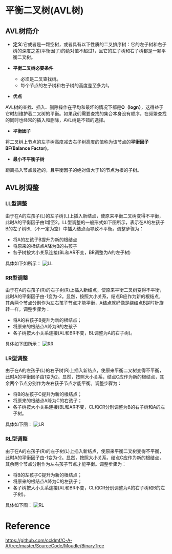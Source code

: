 # 平衡二叉树(AVL树)
## AVL树简介
- **定义**:它或者是一颗空树，或者具有以下性质的二叉排序树：它的左子树和右子树的深度之差(平衡因子)的绝对值不超过1，且它的左子树和右子树都是一颗平衡二叉树。

- **平衡二叉树必要条件**
   - 必须是二叉查找树。
   - 每个节点的左子树和右子树的高度差至多为1。
- **优点**

AVL树的查找、插入、删除操作在平均和最坏的情况下都是**O（logn）**，这得益于它时刻维护着二叉树的平衡。如果我们需要查找的集合本身没有顺序，在频繁查找的同时也经常的插入和删除，AVL树是不错的选择。
- **平衡因子**

将二叉树上节点的左子树高度减去右子树高度的值称为该节点的**平衡因子BF(Balance Factor)**。
- **最小不平衡子树**

距离插入节点最近的，且平衡因子的绝对值大于1的节点为根的子树。
   
## AVL树调整

### LL型调整
由于在A的左孩子(L)的左子树(L)上插入新结点，使原来平衡二叉树变得不平衡，此时A的平衡因子由1增至2。LL型调整的一般形式如下图所示，表示在A的左孩子B的左子树BL（不一定为空）中插入结点而导致不平衡。调整步骤为：
   - 将A的左孩子B提升为新的根结点
   - 将原来的根结点A降为B的右孩子
   - 各子树按大小关系连接(BL和AR不变，BR调整为A的左子树)

具体如下如所示：
![LL](Image/AVL-LL.png)

### RR型调整
由于在A的右孩子(R)的右子树(R)上插入新结点，使原来平衡二叉树变得不平衡，此时A的平衡因子由-1变为-2。显然，按照大小关系，结点B应作为新的根结点，其余两个节点分别作为左右孩子节点才能平衡，A结点就好像是绕结点B逆时针旋转一样。调整步骤为：
   - 将A的右孩子B提升为新的根结点；
   - 将原来的根结点A降为B的左孩子
   - 各子树按大小关系连接(AL和BR不变，BL调整为A的右子树)。
   
   
具体如下图所示：
![RR](Image/AVL-RR.png)

### LR型调整
由于在A的左孩子(L)的右子树(R)上插入新结点，使原来平衡二叉树变得不平衡，此时A的平衡因子由1变为2。显然，按照大小关系，结点C应作为新的根结点，其余两个节点分别作为左右孩子节点才能平衡。调整步骤为：
   - 将B的左孩子C提升为新的根结点；
   - 将原来的根结点A降为C的右孩子；
   - 各子树按大小关系连接(BL和AR不变，CL和CR分别调整为B的右子树和A的左子树。
   
具体如下图：
![LR](Image/AVL-LR.png)

### RL型调整
由于在A的右孩子(R)的左子树(L)上插入新结点，使原来平衡二叉树变得不平衡，此时A的平衡因子由-1变为-2。显然，按照大小关系，结点C应作为新的根结点，其余两个节点分别作为左右孩子节点才能平衡。调整步骤为：
   - 将B的左孩子C提升为新的根结点；
   - 将原来的根结点A降为C的左孩子；
   - 各子树按大小关系连接(AL和BR不变，CL和CR分别调整为A的右子树和B的左子树)。
   
具体如下图：
![RL](Image/AVL-RL.png)

# Reference

https://github.com/ccldmf/C-A-A/tree/master/SourceCode/Moudle/BinaryTree

